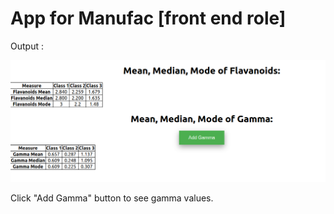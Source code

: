 # App for Manufac [front end role]

Output :

![Alt text](./Screenshot.png?raw=true "screenshot")

Click "Add Gamma" button to see gamma values.

